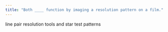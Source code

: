 ```yaml
---
title: "Both ____ function by imaging a resolution pattern on a film."
---
```

line pair resolution tools and star test patterns

